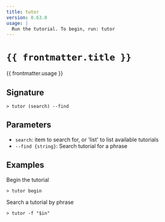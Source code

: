 ```yaml
---
title: tutor
version: 0.63.0
usage: |
  Run the tutorial. To begin, run: tutor
---
```


<script>
  import { usePageFrontmatter } from '@vuepress/client';
  export default { computed: { frontmatter() { return usePageFrontmatter().value; } } }
</script>

# <code>{{ frontmatter.title }}</code>

<div style='white-space: pre-wrap;'>{{ frontmatter.usage }}</div>

## Signature

```> tutor (search) --find```

## Parameters

 -  `search`: item to search for, or 'list' to list available tutorials
 -  `--find {string}`: Search tutorial for a phrase

## Examples

Begin the tutorial
```shell
> tutor begin
```

Search a tutorial by phrase
```shell
> tutor -f "$in"
```
